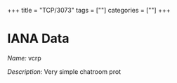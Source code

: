 +++
title = "TCP/3073"
tags = [""]
categories = [""]
+++

# IANA Data

_Name:_ vcrp

_Description:_ Very simple chatroom prot

